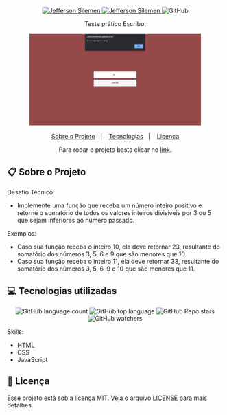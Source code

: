 <p align="center">	
  <a href="https://www.linkedin.com/in/jeffersonsilemen/">
    <img alt="Jefferson Silemen" src="https://img.shields.io/badge/-Jefferson Silemen-purple?style=flat&logo=Linkedin&logoColor=black" />
  </a>

  <a href="mailto:jeffersonvieiratec@gmail.com">
    <img alt="Jefferson Silemen" src="https://img.shields.io/badge/-jeffersonvieiratec@gmail.com-purple?style=flat-square&logo=Gmail&logoColor=black" />
  </a>

  <img alt="GitHub" src="https://img.shields.io/github/license/JeffersonSilemen/frontendMentor5?color=purple">
</p>

<div align="center">
   Teste prático Escribo.
</div>

<p align="center">
   <img src="result.PNG" width="400px"
 </p>

<p align="center">
  <a href="#clipboard-sobre-o-projeto">Sobre o Projeto</a>&nbsp;&nbsp;&nbsp;|&nbsp;&nbsp;&nbsp;
  <a href="#computer-tecnologias-utilizadas">Tecnologias</a>&nbsp;&nbsp;&nbsp;|&nbsp;&nbsp;&nbsp;
  <a href="#closed_book-licença">Licença</a>
</p>

<p align="center"> Para rodar o projeto basta clicar no  <a href="https://jeffersonsilemen.github.io/testeEscribo/">link</a>.</p>

## :clipboard: Sobre o Projeto

Desafio Técnico
- Implemente uma função que receba um número inteiro positivo e retorne o somatório de todos os valores
inteiros divisíveis por 3 ou 5 que sejam inferiores ao número passado.

Exemplos:
- Caso sua função receba o inteiro 10, ela deve retornar 23, resultante do somatório dos números 3, 5, 6 e
9 que são menores que 10.
- Caso sua função receba o inteiro 11, ela deve retornar 33, resultante do somatório dos números 3, 5, 6, 9
e 10 que são menores que 11.

## :computer: Tecnologias utilizadas

<p align="center">
  <img alt="GitHub language count" src="https://img.shields.io/github/languages/count/JeffersonSilemen/testeEscribo">
  <img alt="GitHub top language" src="https://img.shields.io/github/languages/top/JeffersonSilemen/testeEscribo">
  <img alt="GitHub Repo stars" src="https://img.shields.io/github/stars/JeffersonSilemen/testeEscribo?style=social">
  <img alt="GitHub watchers" src="https://img.shields.io/github/watchers/JeffersonSilemen/testeEscribo?style=social">
</p>

Skills:

- HTML
- CSS
- JavaScript

## :closed_book: Licença

Esse projeto está sob a licença MIT. Veja o arquivo [LICENSE](https://github.com/JeffersonSilemen/frontendMentor5/blob/main/LICENSE) para mais detalhes.
